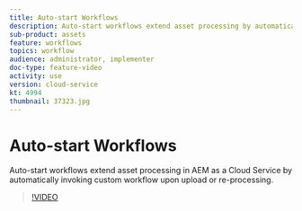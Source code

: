 ```yaml
---
title: Auto-start Workflows
description: Auto-start workflows extend asset processing by automatically invoking custom workflow upon upload or re-processing.
sub-product: assets
feature: workflows
topics: workflow
audience: administrator, implementer
doc-type: feature-video
activity: use
version: cloud-service
kt: 4994
thumbnail: 37323.jpg
---
```


# Auto-start Workflows

Auto-start workflows extend asset processing in AEM as a Cloud Service by automatically invoking custom workflow upon upload or re-processing.

>[!VIDEO](https://video.tv.adobe.com/v/37323/?quality=12&learn=on&hidetitle=true)
